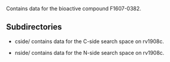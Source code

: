 Contains data for the bioactive compound F1607-0382.

## Subdirectories

- cside/ contains data for the C-side search space on rv1908c.

- nside/ contains data for the N-side search space on rv1908c.

